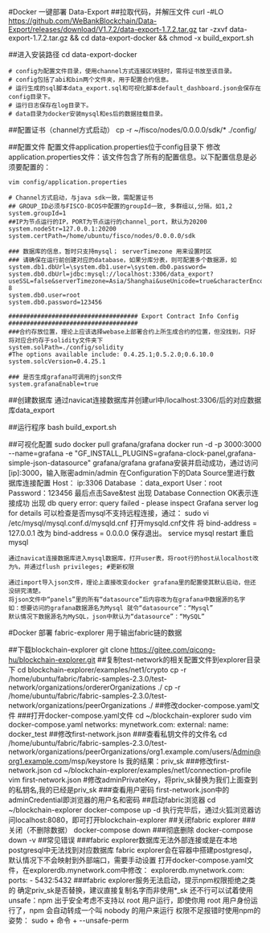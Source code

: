 #Docker 一键部署 Data-Export
##拉取代码，并解压文件
    curl -#LO https://github.com/WeBankBlockchain/Data-Export/releases/download/V1.7.2/data-export-1.7.2.tar.gz
    tar -zxvf data-export-1.7.2.tar.gz && cd data-export-docker && chmod -x build_export.sh

##进入安装路径
    cd data-export-docker

    # config为配置文件目录，使用channel方式连接区块链时，需将证书放至该目录。
    # config包括了abi和bin两个文件夹，用于配置合约信息。
    # 运行生成的sql脚本data_export.sql和可视化脚本default_dashboard.json会保存在config目录下。
    # 运行日志保存在log目录下。
    # data目录为docker安装mysql和es后的数据挂载目录。

##配置证书（channel方式启动）
    cp -r ~/fisco/nodes/0.0.0.0/sdk/* ./config/

##配置文件
    配置文件application.properties位于config目录下
    修改application.properties文件：该文件包含了所有的配置信息。以下配置信息是必须要配置的：
    
    vim config/application.properties

    # Channel方式启动，与java sdk一致，需配置证书
    ## GROUP_ID必须与FISCO-BCOS中配置的groupId一致, 多群组以,分隔，如1,2
    system.groupId=1 
    ##IP为节点运行的IP，PORT为节点运行的channel_port，默认为20200
    system.nodeStr=127.0.0.1:20200
    system.certPath=/home/ubuntu/fisco/nodes/0.0.0.0/sdk 

    ### 数据库的信息，暂时只支持mysql； serverTimezone 用来设置时区
    ### 请确保在运行前创建对应的database，如果分库分表，则可配置多个数据源，如system.db1.dbUrl=\system.db1.user=\system.db0.password=
    system.db0.dbUrl=jdbc:mysql://localhost:3306/data_export?useSSL=false&serverTimezone=Asia/Shanghai&useUnicode=true&characterEncoding=UTF-8
    system.db0.user=root
    system.db0.password=123456

    #################################### Export Contract Info Config ####################################
    ###合约存放位置，理论上应该选择webase上部署合约上所生成合约的位置，但没找到，只好将对应合约存于solidity文件夹下
    system.solPath=./config/solidity
    #The options available include: 0.4.25.1;0.5.2.0;0.6.10.0
    system.solcVersion=0.4.25.1

    ### 是否生成grafana可调用的json文件
    system.grafanaEnable=true

##创建数据库
    通过navicat连接数据库并创建url中/localhost:3306/后的对应数据库data_export

##运行程序
    bash build_export.sh

##可视化配置
    sudo docker pull grafana/grafana
    docker run   -d   -p 3000:3000   --name=grafana   -e "GF_INSTALL_PLUGINS=grafana-clock-panel,grafana-simple-json-datasource"   grafana/grafana
    grafana安装并启动成功，通过访问[ip]:3000，输入账密admin/admin
    在Configuration下的Data Source里进行数据库连接配置
    Host： ip:3306
    Database ：data_export
    User：root  Password：123456
    最后点击Save&test 出现 Database Connection OK表示连接成功
    出现 db query error: query failed - please inspect Grafana server log for details 可以检查是否mysql不支持远程连接，通过：
    sudo vi /etc/mysql/mysql.conf.d/mysqld.cnf 打开mysqld.cnf文件
    将 bind-address            = 127.0.0.1 改为 bind-address            = 0.0.0.0 保存退出。
    service mysql restart 重启mysql

    通过navicat连接数据库进入mysql数据库，打开user表，将root行的host从localhost改为%，并通过flush privileges; #更新权限 

    通过import导入json文件，理论上直接改变docker grafana里的配置使其默认启动，但还没研究清楚。 
    将json文件中“panels”里的所有“datasource”后内容改为在grafana中数据源的名字
    如：想要访问的grafana数据源名为Mysql 就令“datasource”：“Mysql”
    默认情况下数据源名为MySQL，json中默认为“datasource”：“MySQL”
#Docker 部署 fabric-explorer
    用于输出fabric链的数据

##下载blockchain-explorer
    git clone https://gitee.com/qicong-hu/blockchain-explorer.git
##复制test-network的相关配置文件到explorer目录下
    cd blockchain-explorer/examples/net1/crypto
    cp -r /home/ubuntu/fabric/fabric-samples-2.3.0/test-network/organizations/ordererOrganizations ./
    cp -r /home/ubuntu/fabric/fabric-samples-2.3.0/test-network/organizations/peerOrganizations ./
##修改docker-compose.yaml文件
###打开docker-compose.yaml文件
    cd ~/blockchain-explorer
    sudo vim docker-compose.yaml
        networks:
            mynetwork.com:
                external:
                    name: docker_test
##修改first-network.json
###查看私钥文件的文件名
    cd /home/ubuntu/fabric/fabric-samples-2.3.0/test-network/organizations/peerOrganizations/org1.example.com/users/Admin@org1.example.com/msp/keystore
    ls
    我的结果：priv_sk
###修改first-network.json
    cd ~/blockchain-explorer/examples/net1/connection-profile
    vim first-network.json
    #修改adminPrivateKey，将priv_sk替换为我们上面查到的私钥名,我的已经是priv_sk
###查看用户密码
    first-network.json中的adminCredential即浏览器的用户名和密码
##启动fabric浏览器
    cd ~/blockchain-explorer
    docker-compose up -d
    执行完毕后，通过火狐浏览器访问localhost:8080，即可打开blockchain-explorer
##关闭fabric explorer
###关闭（不删除数据）
    docker-compose down
###彻底删除
    docker-compose down -v
##常见错误
###fabric explorer数据库无法外部连接或是在本地postgresql中无法找到对应数据库
    fabric explorer会在容器中搭建postgresql，默认情况下不会映射到外部端口，需要手动设置
    打开docker-compose.yaml文件，在explorerdb.mynetwork.com中修改：
    explorerdb.mynetwork.com:
        ports:
          - 5432:5432
###fabric explorer服务无法启动，提示npm权限拒绝之类的
    确定priv_sk是否替换，建议直接复制名字而非使用*_sk
    还不行可以试着使用unsafe：npm 出于安全考虑不支持以 root 用户运行，即使你用 root 用户身份运行了，npm 会自动转成一个叫 nobody 的用户来运行
    权限不足报错时使用npm的姿势：
    sudo + 命令 + --unsafe-perm
